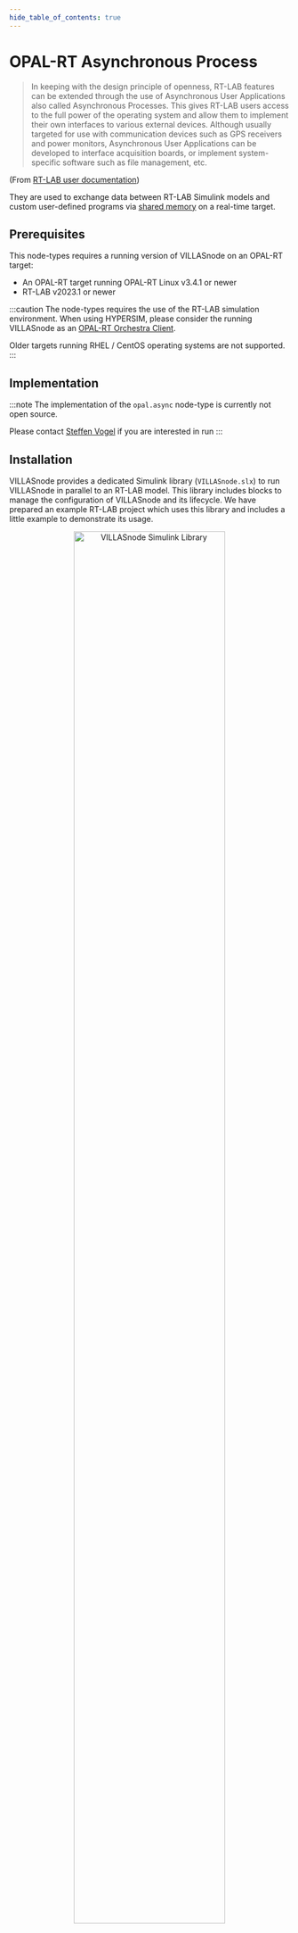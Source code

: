 ```yaml
---
hide_table_of_contents: true
---
```


# OPAL-RT Asynchronous Process

> In keeping with the design principle of openness, RT-LAB features can be extended through the use of Asynchronous User Applications also called Asynchronous Processes. This gives RT-LAB users access to the full power of the operating system and allow them to implement their own interfaces to various external devices. Although usually targeted for use with communication devices such as GPS receivers and power monitors, Asynchronous User Applications can be developed to interface acquisition boards, or implement system-specific software such as file management, etc.

(From [RT-LAB user documentation](https://opal-rt.atlassian.net/wiki/spaces/PRD/pages/144020065/Asynchronous+Processes))

They are used to exchange data between RT-LAB Simulink models and custom user-defined programs via [shared memory](https://en.wikipedia.org/wiki/Shared_memory) on a real-time target.

## Prerequisites

This node-types requires a running version of VILLASnode on an OPAL-RT target:

- An OPAL-RT target running OPAL-RT Linux v3.4.1 or newer
- RT-LAB v2023.1 or newer

:::caution
The node-types requires the use of the RT-LAB simulation environment.
When using HYPERSIM, please consider the running VILLASnode as an [OPAL-RT Orchestra Client](opal_orchestra.md).

Older targets running RHEL / CentOS operating systems are not supported.
:::

## Implementation

:::note
The implementation of the `opal.async` node-type is currently not open source.

Please contact [Steffen Vogel](mailto:steffen.vogel@opal-rt.com) if you are interested in run
:::

## Installation

VILLASnode provides a dedicated Simulink library (`VILLASnode.slx`) to run VILLASnode in parallel to an RT-LAB model.
This library includes blocks to manage the configuration of VILLASnode and its lifecycle.
We have prepared an example RT-LAB project which uses this library and includes a little example to demonstrate its usage.

<figure align="center">
    <img alt="VILLASnode Simulink Library" src="/img/screenshots/node/opal-async/simulink_library.png" width="80%" />
    <figcaption>VILLASnode Simulink Library.</figcaption>
</figure>

<figure align="center">
    <img alt="RT-LAB Example Model" src="/img/screenshots/node/opal-async/example_model.png" width="80%" />
    <figcaption>RT-LAB Example Model.</figcaption>
</figure>

You can find the RT-LAB project as well as the Simulink library in the following location:
https://github.com/VILLASframework/node/tree/master/clients/opal/rtlab

## Configuration {#config}

When using the VILLASnode Simulink block, you can open and edit the VILLASnode configuration via your RT-LAB workstation:

<figure align="center">
    <img alt="VILLASnode Supernode Block Mask" src="/img/screenshots/node/opal-async/mask_supernode.png" width="30%" />
    <figcaption>VILLASnode Supernode Block Mask.</figcaption>
</figure>

<figure align="center">
    <img alt="VILLASnode Send Block Mask" src="/img/screenshots/node/opal-async/mask_send.png" width="30%" />
    <figcaption>VILLASnode Supernode Block Mask.</figcaption>
</figure>

<figure align="center">
    <img alt="VILLASnode Recv Block Mask" src="/img/screenshots/node/opal-async/mask_recv.png" width="30%" />
    <figcaption>VILLASnode Supernode Block Mask.</figcaption>
</figure>

During model load the configuration file will be loaded to the target and used by the VILLASnode asynchronous process.

### Reference

import ApiSchema from '@theme/ApiSchema';

<ApiSchema id="node" example pointer="#/components/schemas/opal" />

## Example

``` url="external/node/etc/examples/nodes/opal.conf" title="node/etc/examples/nodes/opal.conf"
nodes = {
	opal_node = {					# The server can be started as an Asynchronous process
		type	= "opal",			# from within an OPAL-RT model.

	### The following settings are specific to the opal node-type!! ###

		send_id	= 1,				# It's possible to have multiple send / recv Icons per model
		recv_id	= 1,				# Specify the ID here.
		reply = true
	},
	file_node = {
		type	= "file",

	### The following settings are specific to the file node-type!! ###

		uri = "logs/input.log",			# These options specify the path prefix where the the files are stored
		
		in = {
			epoch_mode = "direct"		# One of: direct (default), wait, relative, absolute
			epoch = 10			# The interpretation of this value depends on epoch_mode (default is 0).
							# Consult the documentation of a full explanation

			rate = 2.0			# A constant rate at which the lines of the input files should be read
							# A missing or zero value will use the timestamp in the first column
							# of the file to determine the pause between consecutive lines.
			
			buffer_size = 1000000

			eof = "rewind"	# One of: rewind, exit (default) or wait
		},
		out = {
			flush = true
			buffer_size = 1000000
		}
	}
}
```
